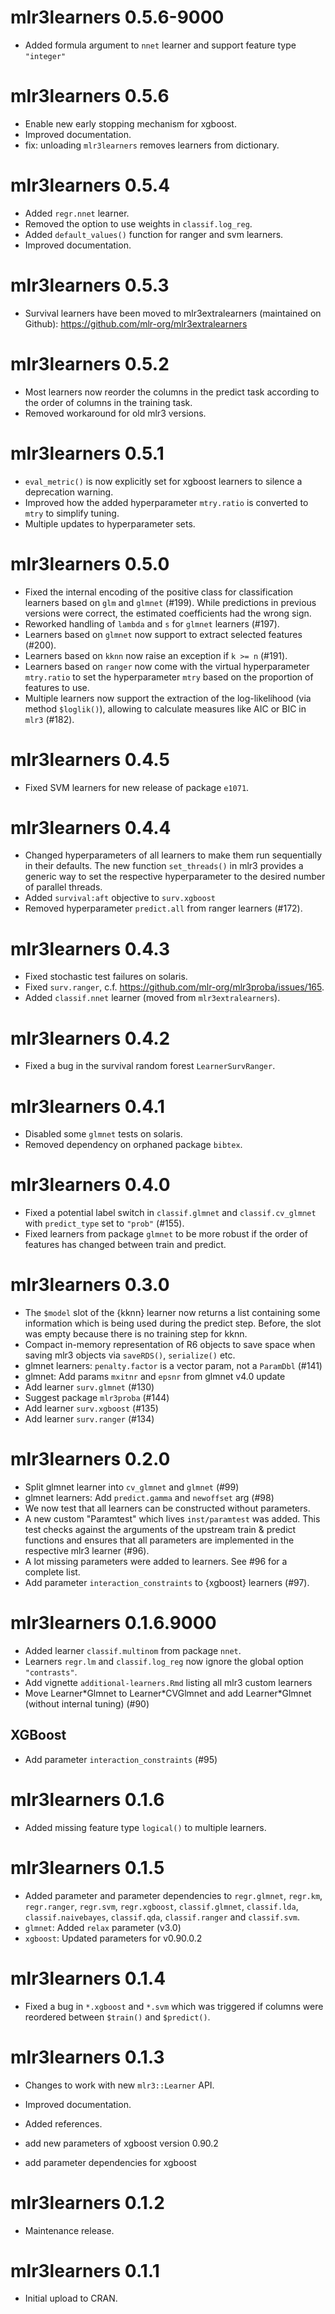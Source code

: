 # mlr3learners 0.5.6-9000

* Added formula argument to `nnet` learner and support feature type `"integer"`

# mlr3learners 0.5.6

- Enable new early stopping mechanism for xgboost.
- Improved documentation.
- fix: unloading `mlr3learners` removes learners from dictionary.

# mlr3learners 0.5.4

- Added `regr.nnet` learner.
- Removed the option to use weights in `classif.log_reg`.
- Added `default_values()` function for ranger and svm learners.
- Improved documentation.

# mlr3learners 0.5.3

- Survival learners have been moved to mlr3extralearners (maintained on Github):
  https://github.com/mlr-org/mlr3extralearners


# mlr3learners 0.5.2

- Most learners now reorder the columns in the predict task according to the
  order of columns in the training task.
- Removed workaround for old mlr3 versions.

# mlr3learners 0.5.1

- `eval_metric()` is now explicitly set for xgboost learners to silence a
  deprecation warning.
- Improved how the added hyperparameter `mtry.ratio` is converted to `mtry` to
  simplify tuning.
- Multiple updates to hyperparameter sets.

# mlr3learners 0.5.0

- Fixed the internal encoding of the positive class for classification learners
  based on `glm` and `glmnet` (#199). While predictions in previous versions
  were correct, the estimated coefficients had the wrong sign.
- Reworked handling of `lambda` and `s` for `glmnet` learners (#197).
- Learners based on `glmnet` now support to extract selected features (#200).
- Learners based on `kknn` now raise an exception if `k >= n` (#191).
- Learners based on `ranger` now come with the virtual hyperparameter
  `mtry.ratio` to set the hyperparameter `mtry` based on the proportion of
  features to use.
- Multiple learners now support the extraction of the log-likelihood (via method
  `$loglik()`), allowing to calculate measures like AIC or BIC in `mlr3` (#182).

# mlr3learners 0.4.5

- Fixed SVM learners for new release of package `e1071`.

# mlr3learners 0.4.4

- Changed hyperparameters of all learners to make them run sequentially in their
  defaults.
  The new function `set_threads()` in mlr3 provides a generic way to set the
  respective hyperparameter to the desired number of parallel threads.
- Added `survival:aft` objective to `surv.xgboost`
- Removed hyperparameter `predict.all` from ranger learners (#172).

# mlr3learners 0.4.3

- Fixed stochastic test failures on solaris.
- Fixed `surv.ranger`, c.f. https://github.com/mlr-org/mlr3proba/issues/165.
- Added `classif.nnet` learner (moved from `mlr3extralearners`).

# mlr3learners 0.4.2

- Fixed a bug in the survival random forest `LearnerSurvRanger`.

# mlr3learners 0.4.1

- Disabled some `glmnet` tests on solaris.
- Removed dependency on orphaned package `bibtex`.

# mlr3learners 0.4.0

- Fixed a potential label switch in `classif.glmnet` and `classif.cv_glmnet`
  with `predict_type` set to `"prob"` (#155).
- Fixed learners from package `glmnet` to be more robust if the order of
  features has changed between train and predict.

# mlr3learners 0.3.0

- The `$model` slot of the {kknn} learner now returns a list containing some
  information which is being used during the predict step.
  Before, the slot was empty because there is no training step for kknn.
- Compact in-memory representation of R6 objects to save space when saving mlr3
  objects via `saveRDS()`, `serialize()` etc.
- glmnet learners: `penalty.factor` is a vector param, not a `ParamDbl` (#141)
- glmnet: Add params `mxitnr` and `epsnr` from glmnet v4.0 update
- Add learner `surv.glmnet` (#130)
- Suggest package `mlr3proba` (#144)
- Add learner `surv.xgboost` (#135)
- Add learner `surv.ranger` (#134)


# mlr3learners 0.2.0

- Split glmnet learner into `cv_glmnet` and `glmnet` (#99)
- glmnet learners: Add `predict.gamma` and `newoffset` arg (#98)
- We now test that all learners can be constructed without parameters.
- A new custom "Paramtest" which lives `inst/paramtest` was added.
  This test checks against the arguments of the upstream train & predict
  functions and ensures that all parameters are implemented in the respective
  mlr3 learner (#96).
- A lot missing parameters were added to learners. See #96 for a complete list.
- Add parameter `interaction_constraints` to {xgboost} learners (#97).

# mlr3learners 0.1.6.9000

- Added learner `classif.multinom` from package `nnet`.
- Learners `regr.lm` and `classif.log_reg` now ignore the global option
  `"contrasts"`.
- Add vignette `additional-learners.Rmd` listing all mlr3 custom learners
- Move Learner\*Glmnet to Learner\*CVGlmnet and add Learner\*Glmnet
  (without internal tuning) (#90)

## XGBoost

- Add parameter `interaction_constraints` (#95)

# mlr3learners 0.1.6

- Added missing feature type `logical()` to multiple learners.

# mlr3learners 0.1.5

- Added parameter and parameter dependencies to `regr.glmnet`, `regr.km`,
  `regr.ranger`, `regr.svm`, `regr.xgboost`, `classif.glmnet`, `classif.lda`,
  `classif.naivebayes`, `classif.qda`, `classif.ranger` and `classif.svm`.
- `glmnet`: Added `relax` parameter (v3.0)
- `xgboost`: Updated parameters for v0.90.0.2

# mlr3learners 0.1.4

- Fixed a bug in `*.xgboost` and `*.svm` which was triggered if columns
  were reordered between `$train()` and `$predict()`.

# mlr3learners 0.1.3

- Changes to work with new `mlr3::Learner` API.
- Improved documentation.
- Added references.

- add new parameters of xgboost version 0.90.2
- add parameter dependencies for xgboost

# mlr3learners 0.1.2

- Maintenance release.

# mlr3learners 0.1.1

- Initial upload to CRAN.
